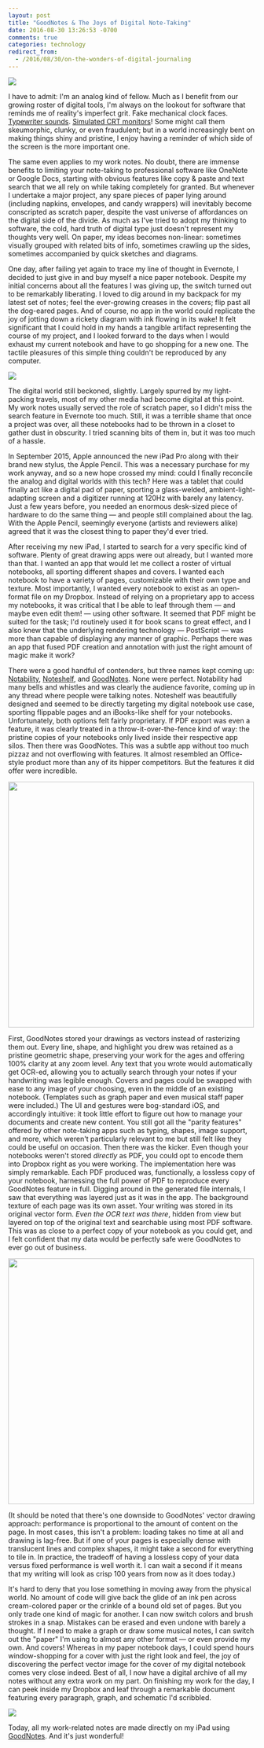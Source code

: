 ```yaml
---
layout: post
title: "GoodNotes & The Joys of Digital Note-Taking"
date: 2016-08-30 13:26:53 -0700
comments: true
categories: technology
redirect_from:
  - /2016/08/30/on-the-wonders-of-digital-journaling
---
```


<div class="full-width"><img src="{{ site.baseurl }}/images/goodnotes-review/header.jpg" /></div>

I have to admit: I'm an analog kind of fellow. Much as I benefit from our growing roster of digital tools, I'm always on the lookout for software that reminds me of reality's imperfect grit. Fake mechanical clock faces. [Typewriter sounds](http://fffff.at/noisy-typer-a-typewriter-for-your-laptop/). [Simulated CRT monitors](http://www.secretgeometry.com/apps/cathode/)! Some might call them skeumorphic, clunky, or even fraudulent; but in a world increasingly bent on making things shiny and pristine, I enjoy having a reminder of which side of the screen is the more important one.

The same even applies to my work notes. No doubt, there are immense benefits to limiting your note-taking to professional software like OneNote or Google Docs, starting with obvious features like copy & paste and text search that we all rely on while taking completely for granted. But whenever I undertake a major project, any spare pieces of paper lying around (including napkins, envelopes, and candy wrappers) will inevitably become conscripted as scratch paper, despite the vast universe of affordances on the digital side of the divide. As much as I've tried to adopt my thinking to software, the cold, hard truth of digital type just doesn't represent my thoughts very well. On paper, my ideas becomes non-linear: sometimes visually grouped with related bits of info, sometimes crawling up the sides, sometimes accompanied by quick sketches and diagrams.

<!--more-->

One day, after failing yet again to trace my line of thought in Evernote, I decided to just give in and buy myself a nice paper notebook. Despite my initial concerns about all the features I was giving up, the switch turned out to be remarkably liberating. I loved to dig around in my backpack for my latest set of notes; feel the ever-growing creases in the covers; flip past all the dog-eared pages. And of course, no app in the world could replicate the joy of jotting down a rickety diagram with ink flowing in its wake! It felt significant that I could hold in my hands a tangible artifact representing the course of my project, and I looked forward to the days when I would exhaust my current notebook and have to go shopping for a new one. The tactile pleasures of this simple thing couldn't be reproduced by any computer.

<img src="{{ site.baseurl }}/images/goodnotes-review/notebook.jpg" />

The digital world still beckoned, slightly. Largely spurred by my light-packing travels, most of my other media had become digital at this point. My work notes usually served the role of scratch paper, so I didn't miss the search feature in Evernote too much. Still, it was a terrible shame that once a project was over, all these notebooks had to be thrown in a closet to gather dust in obscurity. I tried scanning bits of them in, but it was too much of a hassle.

In September 2015, Apple announced the new iPad Pro along with their brand new stylus, the Apple Pencil. This was a necessary purchase for my work anyway, and so a new hope crossed my mind: could I finally reconcile the analog and digital worlds with this tech? Here was a tablet that could finally act like a digital pad of paper, sporting a glass-welded, ambient-light-adapting screen and a digitizer running at 120Hz with barely any latency. Just a few years before, you needed an enormous desk-sized piece of hardware to do the same thing — and people still complained about the lag. With the Apple Pencil, seemingly everyone (artists and reviewers alike) agreed that it was the closest thing to paper they'd ever tried.

After receiving my new iPad, I started to search for a very specific kind of software. Plenty of great drawing apps were out already, but I wanted more than that. I wanted an app that would let me collect a roster of virtual notebooks, all sporting different shapes and covers. I wanted each notebook to have a variety of pages, customizable with their own type and texture. Most importantly, I wanted every notebook to exist as an open-format file on my Dropbox. Instead of relying on a proprietary app to access my notebooks, it was critical that I be able to leaf through them — and maybe even edit them! — using other software. It seemed that PDF might be suited for the task; I'd routinely used it for book scans to great effect, and I also knew that the underlying rendering technology — PostScript — was more than capable of displaying any manner of graphic. Perhaps there was an app that fused PDF creation and annotation with just the right amount of magic make it work?

There were a good handful of contenders, but three names kept coming up: [Notability][notability], [Noteshelf][noteshelf], and [GoodNotes][goodnotes]. None were perfect. Notability had many bells and whistles and was clearly the audience favorite, coming up in any thread where people were talking notes. Noteshelf was beautifully designed and seemed to be directly targeting my digital notebook use case, sporting flippable pages and an iBooks-like shelf for your notebooks. Unfortunately, both options felt fairly proprietary. If PDF export was even a feature, it was clearly treated in a throw-it-over-the-fence kind of way: the pristine copies of your notebooks only lived inside their respective app silos. Then there was GoodNotes. This was a subtle app without too much pizzaz and not overflowing with features. It almost resembled an Office-style product more than any of its hipper competitors. But the features it did offer were incredible.

<img src="{{ site.baseurl }}/images/goodnotes-review/note.jpg" width="500px" />

First, GoodNotes stored your drawings as vectors instead of rasterizing them out. Every line, shape, and highlight you drew was retained as a pristine geometric shape, preserving your work for the ages and offering 100% clarity at any zoom level. Any text that you wrote would automatically get OCR-ed, allowing you to actually search through your notes if your handwriting was legible enough. Covers and pages could be swapped with ease to any image of your choosing, even in the middle of an existing notebook. (Templates such as graph paper and even musical staff paper were included.) The UI and gestures were bog-standard iOS, and accordingly intuitive: it took little effort to figure out how to manage your documents and create new content. You still got all the "parity features" offered by other note-taking apps such as typing, shapes, image support, and more, which weren't particularly relevant to me but still felt like they could be useful on occasion. Then there was the kicker. Even though your notebooks weren't stored *directly* as PDF, you could opt to encode them into Dropbox right as you were working. The implementation here was simply remarkable. Each PDF produced was, functionally, a lossless copy of your notebook, harnessing the full power of PDF to reproduce every GoodNotes feature in full. Digging around in the generated file internals, I saw that everything was layered just as it was in the app. The background texture of each page was its own asset. Your writing was stored in its original vector form. *Even the OCR text was there*, hidden from view but layered on top of the original text and searchable using most PDF software. This was as close to a perfect copy of your notebook as you could get, and I felt confident that my data would be perfectly safe were GoodNotes to ever go out of business.

<img src="{{ site.baseurl }}/images/goodnotes-review/pages.jpg" width="500px" />

(It should be noted that there's one downside to GoodNotes' vector drawing approach: performance is proportional to the amount of content on the page. In most cases, this isn't a problem: loading takes no time at all and drawing is lag-free. But if one of your pages is especially dense with translucent lines and complex shapes, it might take a second for everything to tile in. In practice, the tradeoff of having a lossless copy of your data versus fixed performance is well worth it. I can wait a second if it means that my writing will look as crisp 100 years from now as it does today.)

It's hard to deny that you lose something in moving away from the physical world. No amount of code will give back the glide of an ink pen across cream-colored paper or  the crinkle of a bound old set of pages. But you only trade one kind of magic for another. I can now switch colors and brush strokes in a snap. Mistakes can be erased and even undone with barely a thought. If I need to make a graph or draw some musical notes, I can switch out the "paper" I'm using to almost any other format — or even provide my own. And covers! Whereas in my paper notebook days, I could spend hours window-shopping for a cover with just the right look and feel, the joy of discovering the perfect vector image for the cover of my digital notebook comes very close indeed. Best of all, I now have a digital archive of all my notes without any extra work on my part. On finishing my work for the day, I can peek inside my Dropbox and leaf through a remarkable document featuring every paragraph, graph, and schematic I'd scribbled.

<img src="{{ site.baseurl }}/images/goodnotes-review/preview.jpg" />

Today, all my work-related notes are made directly on my iPad using [GoodNotes][goodnotes]. And it's just wonderful!

[goodnotes]: https://itunes.apple.com/us/app/goodnotes-4-notes-pdf/id778658393?mt=8&at=1000lqfI
[notability]: https://itunes.apple.com/us/app/notability/id360593530?mt=8&at=1000lqfI
[noteshelf]: https://itunes.apple.com/us/app/noteshelf/id392188745?mt=8&at=1000lqfI

